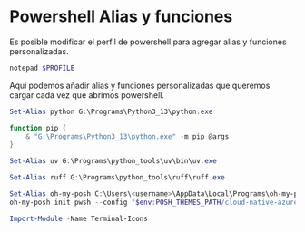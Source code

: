 # Powershell Alias y funciones

Es posible modificar el perfil de powershell para agregar alias y funciones personalizadas.

```powershell
notepad $PROFILE
```

Aqui podemos añadir alias y funciones personalizadas que queremos cargar cada vez que abrimos powershell.

```powershell
Set-Alias python G:\Programs\Python3_13\python.exe

function pip {
    & "G:\Programs\Python3_13\python.exe" -m pip @args
}

Set-Alias uv G:\Programs\python_tools\uv\bin\uv.exe

Set-Alias ruff G:\Programs\python_tools\ruff\ruff.exe

Set-Alias oh-my-posh C:\Users\<username>\AppData\Local\Programs\oh-my-posh\bin\oh-my-posh.exe
oh-my-posh init pwsh --config "$env:POSH_THEMES_PATH/cloud-native-azure.omp.json" | Invoke-Expression

Import-Module -Name Terminal-Icons
```